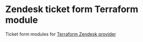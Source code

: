 # Zendesk ticket form Terraform module

Ticket form modules for [Terraform Zendesk provider](https://github.com/nukosuke/terraform-provider-zendesk)
